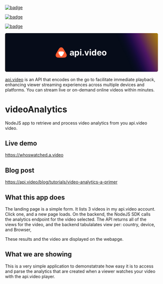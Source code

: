 [![badge](https://img.shields.io/twitter/follow/api_video?style=social)](https://twitter.com/intent/follow?screen_name=api_video)

[![badge](https://img.shields.io/github/stars/apivideo/videoAnalytics?style=social)](https://github.com/apivideo/videoAnalytics)

[![badge](https://img.shields.io/discourse/topics?server=https%3A%2F%2Fcommunity.api.video)](https://community.api.video)

![](https://github.com/apivideo/.github/blob/main/assets/apivideo_banner.png)

[api.video](https://api.video) is an API that encodes on the go to facilitate immediate playback, enhancing viewer streaming experiences across multiple devices and platforms. You can stream live or on-demand online videos within minutes.

# videoAnalytics
NodeJS app to retrieve and process video analytics from you api.video video.

## Live demo

https://whoswatched.a.video

## Blog post

https://api.video/blog/tutorials/video-analytics-a-primer


## What this app does

The landing page is a simple form. It lists 3 videos in my api.video account.  Click one, and a new page loads.  On the backend, the NodeJS SDK calls the analytics endpoint for the video selected.  The API returns all of the views for the video, and the backend tabulalates view per: country, device, and Browser, 

These results and the video are displayed on the webapge.

##  What we are showing

This is a very simple application to demonstatrate how easy it is to access and parse the analytics that are created when a viewer watches your video with the api.video player.
